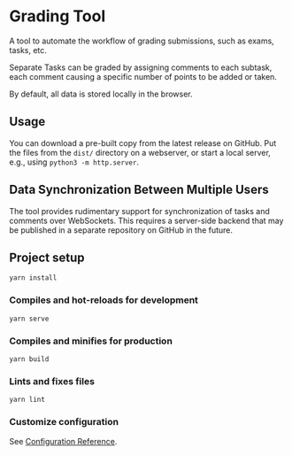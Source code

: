 # Grading Tool

A tool to automate the workflow of grading submissions, such as exams, tasks, etc.

Separate Tasks can be graded by assigning comments to each subtask, each comment causing a specific number of points to be added or taken.

By default, all data is stored locally in the browser.

## Usage

You can download a pre-built copy from the latest release on GitHub.
Put the files from the `dist/` directory on a webserver, or start a local server, e.g., using `python3 -m http.server`.

## Data Synchronization Between Multiple Users

The tool provides rudimentary support for synchronization of tasks and comments over WebSockets.
This requires a server-side backend that may be published in a separate repository on GitHub in the future.

## Project setup
```
yarn install
```

### Compiles and hot-reloads for development
```
yarn serve
```

### Compiles and minifies for production
```
yarn build
```

### Lints and fixes files
```
yarn lint
```

### Customize configuration
See [Configuration Reference](https://cli.vuejs.org/config/).
